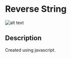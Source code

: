 # Reverse String
![alt text](http://sethjfreeman.xyz/git-hub-repo-images/reverse-string.jpg)

## Description

Created using javascript.
